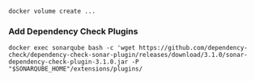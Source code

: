 ###

```
docker volume create ...
```


### Add Dependency Check Plugins
```
docker exec sonarqube bash -c 'wget https://github.com/dependency-check/dependency-check-sonar-plugin/releases/download/3.1.0/sonar-dependency-check-plugin-3.1.0.jar -P "$SONARQUBE_HOME"/extensions/plugins/
```
